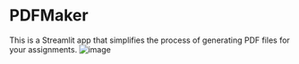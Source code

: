 # PDFMaker
This is a Streamlit app that simplifies the process of generating PDF files for your assignments. 
![image](https://github.com/ACM-VIT/PDFMaker/assets/114558126/2e0efb10-1f1a-434b-b5e3-8a88dd7e420d)
